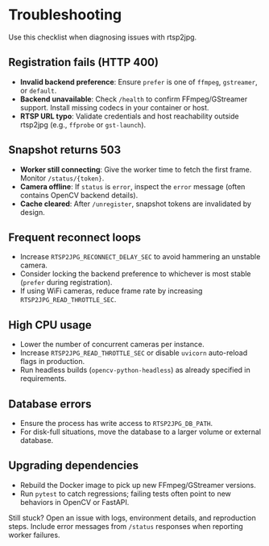 # Troubleshooting

Use this checklist when diagnosing issues with rtsp2jpg.

## Registration fails (HTTP 400)
- **Invalid backend preference**: Ensure `prefer` is one of `ffmpeg`, `gstreamer`, or `default`.
- **Backend unavailable**: Check `/health` to confirm FFmpeg/GStreamer support. Install missing codecs in your container or host.
- **RTSP URL typo**: Validate credentials and host reachability outside rtsp2jpg (e.g., `ffprobe` or `gst-launch`).

## Snapshot returns 503
- **Worker still connecting**: Give the worker time to fetch the first frame. Monitor `/status/{token}`.
- **Camera offline**: If `status` is `error`, inspect the `error` message (often contains OpenCV backend details).
- **Cache cleared**: After `/unregister`, snapshot tokens are invalidated by design.

## Frequent reconnect loops
- Increase `RTSP2JPG_RECONNECT_DELAY_SEC` to avoid hammering an unstable camera.
- Consider locking the backend preference to whichever is most stable (`prefer` during registration).
- If using WiFi cameras, reduce frame rate by increasing `RTSP2JPG_READ_THROTTLE_SEC`.

## High CPU usage
- Lower the number of concurrent cameras per instance.
- Increase `RTSP2JPG_READ_THROTTLE_SEC` or disable `uvicorn` auto-reload flags in production.
- Run headless builds (`opencv-python-headless`) as already specified in requirements.

## Database errors
- Ensure the process has write access to `RTSP2JPG_DB_PATH`.
- For disk-full situations, move the database to a larger volume or external database.

## Upgrading dependencies
- Rebuild the Docker image to pick up new FFmpeg/GStreamer versions.
- Run `pytest` to catch regressions; failing tests often point to new behaviors in OpenCV or FastAPI.

Still stuck? Open an issue with logs, environment details, and reproduction steps. Include error messages from `/status` responses when reporting worker failures.
